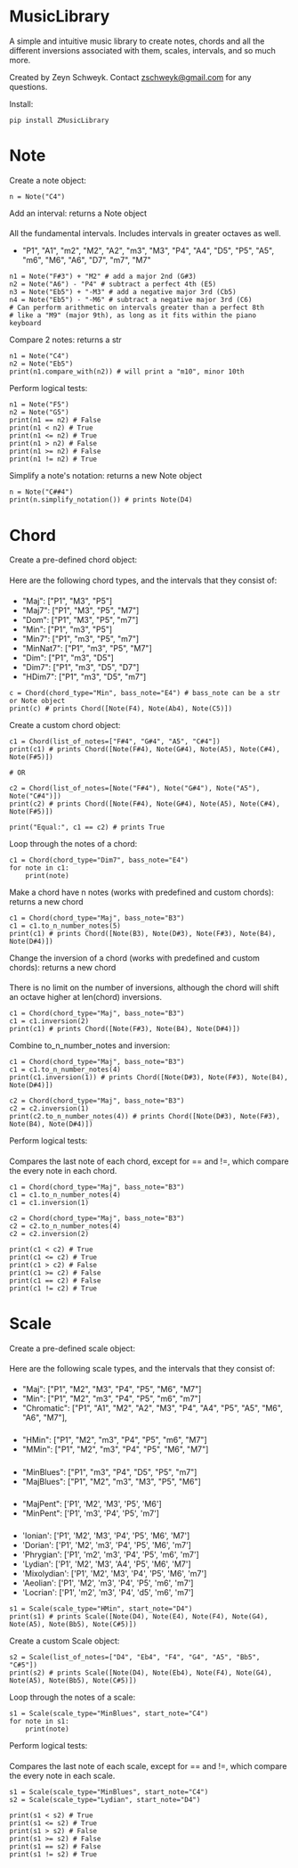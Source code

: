 # MusicLibrary
A simple and intuitive music library to create notes, chords and all the different inversions associated with them, scales, intervals, and so much more.

Created by Zeyn Schweyk. Contact zschweyk@gmail.com for any questions.

Install:
```
pip install ZMusicLibrary
```

###
Note
=

Create a note object:
```
n = Note("C4")
```
Add an interval: returns a Note object
####
All the fundamental intervals. Includes intervals in greater octaves as well. 
* "P1", "A1", "m2", "M2", "A2", "m3", "M3", "P4", "A4", "D5", "P5", "A5", "m6", "M6", "A6", "D7", "m7", "M7"
```
n1 = Note("F#3") + "M2" # add a major 2nd (G#3)
n2 = Note("A6") - "P4" # subtract a perfect 4th (E5)
n3 = Note("Eb5") + "-M3" # add a negative major 3rd (Cb5)
n4 = Note("Eb5") - "-M6" # subtract a negative major 3rd (C6)
# Can perform arithmetic on intervals greater than a perfect 8th
# like a "M9" (major 9th), as long as it fits within the piano keyboard
```
Compare 2 notes: returns a str
```
n1 = Note("C4")
n2 = Note("Eb5")
print(n1.compare_with(n2)) # will print a "m10", minor 10th
```
Perform logical tests:
```
n1 = Note("F5")
n2 = Note("G5")
print(n1 == n2) # False
print(n1 < n2) # True
print(n1 <= n2) # True
print(n1 > n2) # False
print(n1 >= n2) # False
print(n1 != n2) # True
```
Simplify a note's notation: returns a new Note object
```
n = Note("C##4")
print(n.simplify_notation()) # prints Note(D4)
```
###
Chord
=
Create a pre-defined chord object:
####
Here are the following chord types, and the intervals that they consist of:
####
* "Maj": ["P1", "M3", "P5"]
* "Maj7": ["P1", "M3", "P5", "M7"]
* "Dom": ["P1", "M3", "P5", "m7"] 
* "Min": ["P1", "m3", "P5"]
* "Min7": ["P1", "m3", "P5", "m7"]
* "MinNat7": ["P1", "m3", "P5", "M7"]
* "Dim": ["P1", "m3", "D5"]
* "Dim7": ["P1", "m3", "D5", "D7"]
* "HDim7": ["P1", "m3", "D5", "m7"]
```
c = Chord(chord_type="Min", bass_note="E4") # bass_note can be a str or Note object
print(c) # prints Chord([Note(F4), Note(Ab4), Note(C5)])
```
Create a custom chord object:
```
c1 = Chord(list_of_notes=["F#4", "G#4", "A5", "C#4"])
print(c1) # prints Chord([Note(F#4), Note(G#4), Note(A5), Note(C#4), Note(F#5)])

# OR

c2 = Chord(list_of_notes=[Note("F#4"), Note("G#4"), Note("A5"), Note("C#4")])
print(c2) # prints Chord([Note(F#4), Note(G#4), Note(A5), Note(C#4), Note(F#5)])

print("Equal:", c1 == c2) # prints True
```

Loop through the notes of a chord:
```
c1 = Chord(chord_type="Dim7", bass_note="E4")
for note in c1:
    print(note)
```

Make a chord have n notes (works with predefined and custom chords): returns a new chord
```
c1 = Chord(chord_type="Maj", bass_note="B3")
c1 = c1.to_n_number_notes(5)
print(c1) # prints Chord([Note(B3), Note(D#3), Note(F#3), Note(B4), Note(D#4)])
```

Change the inversion of a chord (works with predefined and custom chords): returns a new chord
####
There is no limit on the number of inversions, although the chord will shift an octave higher at len(chord) inversions.
```
c1 = Chord(chord_type="Maj", bass_note="B3")
c1 = c1.inversion(2)
print(c1) # prints Chord([Note(F#3), Note(B4), Note(D#4)])
```

Combine to_n_number_notes and inversion:
```
c1 = Chord(chord_type="Maj", bass_note="B3")
c1 = c1.to_n_number_notes(4)
print(c1.inversion(1)) # prints Chord([Note(D#3), Note(F#3), Note(B4), Note(D#4)])

c2 = Chord(chord_type="Maj", bass_note="B3")
c2 = c2.inversion(1)
print(c2.to_n_number_notes(4)) # prints Chord([Note(D#3), Note(F#3), Note(B4), Note(D#4)])
```
Perform logical tests:
####
Compares the last note of each chord, except for == and !=, which compare the every note in each chord.
```
c1 = Chord(chord_type="Maj", bass_note="B3")
c1 = c1.to_n_number_notes(4)
c1 = c1.inversion(1)

c2 = Chord(chord_type="Maj", bass_note="B3")
c2 = c2.to_n_number_notes(4)
c2 = c2.inversion(2)

print(c1 < c2) # True
print(c1 <= c2) # True
print(c1 > c2) # False
print(c1 >= c2) # False
print(c1 == c2) # False
print(c1 != c2) # True
```

###
Scale
=
Create a pre-defined scale object:
####
Here are the following scale types, and the intervals that they consist of:
####
* "Maj": ["P1", "M2", "M3", "P4", "P5", "M6", "M7"]
* "Min": ["P1", "M2", "m3", "P4", "P5", "m6", "m7"]
* "Chromatic": ["P1", "A1", "M2", "A2", "M3", "P4", "A4", "P5", "A5", "M6", "A6", "M7"],
#####
* "HMin": ["P1", "M2", "m3", "P4", "P5", "m6", "M7"]
* "MMin": ["P1", "M2", "m3", "P4", "P5", "M6", "M7"]
#####
* "MinBlues": ["P1", "m3", "P4", "D5", "P5", "m7"]
* "MajBlues": ["P1", "M2", "m3", "M3", "P5", "M6"]
#####
* "MajPent": ['P1', 'M2', 'M3',       'P5', 'M6']
* "MinPent": ['P1',       'm3', 'P4', 'P5',       'm7']
#####
* 'Ionian': ['P1', 'M2', 'M3', 'P4', 'P5', 'M6', 'M7']
* 'Dorian': ['P1', 'M2', 'm3', 'P4', 'P5', 'M6', 'm7']
* 'Phrygian': ['P1', 'm2', 'm3', 'P4', 'P5', 'm6', 'm7']
* 'Lydian': ['P1', 'M2', 'M3', 'A4', 'P5', 'M6', 'M7']
* 'Mixolydian': ['P1', 'M2', 'M3', 'P4', 'P5', 'M6', 'm7']
* 'Aeolian': ['P1', 'M2', 'm3', 'P4', 'P5', 'm6', 'm7']
* 'Locrian': ['P1', 'm2', 'm3', 'P4', 'd5', 'm6', 'm7']

```
s1 = Scale(scale_type="HMin", start_note="D4")
print(s1) # prints Scale([Note(D4), Note(E4), Note(F4), Note(G4), Note(A5), Note(Bb5), Note(C#5)])
```
Create a custom Scale object:
```
s2 = Scale(list_of_notes=["D4", "Eb4", "F4", "G4", "A5", "Bb5", "C#5"])
print(s2) # prints Scale([Note(D4), Note(Eb4), Note(F4), Note(G4), Note(A5), Note(Bb5), Note(C#5)])
```
Loop through the notes of a scale:
```
s1 = Scale(scale_type="MinBlues", start_note="C4")
for note in s1:
    print(note)
```

Perform logical tests:
####
Compares the last note of each scale, except for == and !=, which compare the every note in each scale.
```
s1 = Scale(scale_type="MinBlues", start_note="C4")
s2 = Scale(scale_type="Lydian", start_note="D4")

print(s1 < s2) # True
print(s1 <= s2) # True
print(s1 > s2) # False
print(s1 >= s2) # False
print(s1 == s2) # False
print(s1 != s2) # True
```
